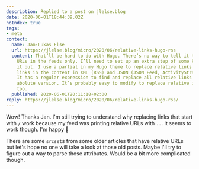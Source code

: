 ```yaml
---
description: Replied to a post on jlelse.blog
date: 2020-06-01T18:44:39.02Z
noIndex: true
tags:
- meta
context:
  name: Jan-Lukas Else
  url: https://jlelse.blog/micro/2020/06/relative-links-hugo-rss
  content: That’ll be hard to do with Hugo. There’s no way to tell it to use absolute
    URLs in the feeds only. I’ll need to set up an extra step of some kind. I’ll check
    it out. I use a partial in my Hugo theme to replace relative links with absolute
    links in the content in XML (RSS) and JSON (JSON Feed, ActivityStream) files.
    It has a regular expression to find and replace all relative links with their
    abolute version. It’s probably easy to modify to replace relative image sources
    too.
  published: 2020-06-01T20:11:18+02:00
reply: https://jlelse.blog/micro/2020/06/relative-links-hugo-rss/
---
```


Wow! Thanks Jan. I'm still trying to understand why replacing links that start with `/` work because my feed was printing relative URLs with `..`. It seems to work though. I'm happy 🤯

There are some `srcset`s from some older articles that have relative URLs but let's hope no one will take a look at those old posts. Maybe I'll try to figure out a way to parse those attributes. Would be a bit more complicated though.
